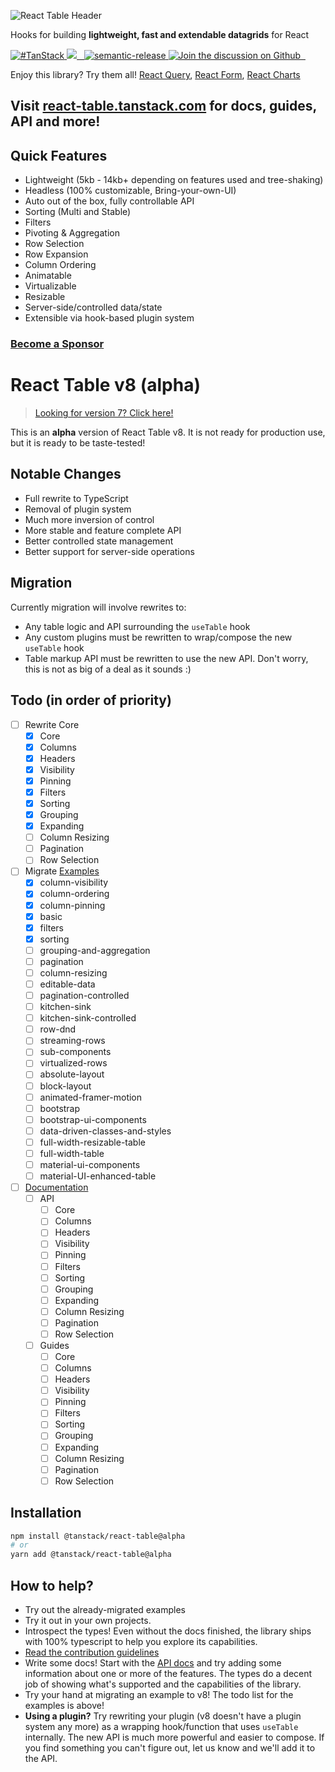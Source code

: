 ![React Table Header](https://github.com/tannerlinsley/react-table/raw/alpha/media/repo-dark.png)

Hooks for building **lightweight, fast and extendable datagrids** for React

<a href="https://twitter.com/intent/tweet?button_hashtag=TanStack" target="\_parent">
  <img alt="#TanStack" src="https://img.shields.io/twitter/url?color=%2308a0e9&label=%23TanStack&style=social&url=https%3A%2F%2Ftwitter.com%2Fintent%2Ftweet%3Fbutton_hashtag%3DTanStack" />
</a><a href="https://github.com/tannerlinsley/react-table/actions?table=workflow%3A%22react-table+tests%22">
<img src="https://github.com/tannerlinsley/react-table/workflows/react-table%20tests/badge.svg" />
</a><a href="https://npmjs.com/package/react-table" target="\_parent">
  <img alt="" src="https://img.shields.io/npm/dm/react-table.svg" />
</a><a href="https://bundlephobia.com/result?p=react-table@latest" target="\_parent">
  <img alt="" src="https://badgen.net/bundlephobia/minzip/react-table@latest" />
</a><a href="#badge">
    <img alt="semantic-release" src="https://img.shields.io/badge/%20%20%F0%9F%93%A6%F0%9F%9A%80-semantic--release-e10079.svg">
  </a><a href="https://github.com/tannerlinsley/react-table/discussions">
  <img alt="Join the discussion on Github" src="https://img.shields.io/badge/Github%20Discussions%20%26%20Support-Chat%20now!-blue" />
</a><a href="https://github.com/tannerlinsley/react-table" target="\_parent">
  <img alt="" src="https://img.shields.io/github/stars/tannerlinsley/react-table.svg?style=social&label=Star" />
</a><a href="https://twitter.com/tannerlinsley" target="\_parent">
  <img alt="" src="https://img.shields.io/twitter/follow/tannerlinsley.svg?style=social&label=Follow" />
</a>

Enjoy this library? Try them all! [React Query](https://github.com/tannerlinsley/react-query), [React Form](https://github.com/tannerlinsley/react-form), [React Charts](https://github.com/tannerlinsley/react-charts)

## Visit [react-table.tanstack.com](https://react-table.tanstack.com) for docs, guides, API and more!

## Quick Features

- Lightweight (5kb - 14kb+ depending on features used and tree-shaking)
- Headless (100% customizable, Bring-your-own-UI)
- Auto out of the box, fully controllable API
- Sorting (Multi and Stable)
- Filters
- Pivoting & Aggregation
- Row Selection
- Row Expansion
- Column Ordering
- Animatable
- Virtualizable
- Resizable
- Server-side/controlled data/state
- Extensible via hook-based plugin system

### [Become a Sponsor](https://github.com/sponsors/tannerlinsley/)

# React Table v8 (alpha)

> [Looking for version 7? Click here!](https://github.com/tanstack/react-table/tree/v7)

This is an **alpha** version of React Table v8. It is not ready for production use, but it is ready to be taste-tested!

## Notable Changes

- Full rewrite to TypeScript
- Removal of plugin system
- Much more inversion of control
- More stable and feature complete API
- Better controlled state management
- Better support for server-side operations

## Migration

Currently migration will involve rewrites to:

- Any table logic and API surrounding the `useTable` hook
- Any custom plugins must be rewritten to wrap/compose the new `useTable` hook
- Table markup API must be rewritten to use the new API. Don't worry, this is not as big of a deal as it sounds :)

## Todo (in order of priority)

- [ ] Rewrite Core
  - [x] Core
  - [x] Columns
  - [x] Headers
  - [x] Visibility
  - [x] Pinning
  - [x] Filters
  - [x] Sorting
  - [x] Grouping
  - [x] Expanding
  - [ ] Column Resizing
  - [ ] Pagination
  - [ ] Row Selection
- [ ] Migrate [Examples](https://github.com/tanstack/react-table/tree/alpha/examples)
  - [x] column-visibility
  - [x] column-ordering
  - [x] column-pinning
  - [x] basic
  - [x] filters
  - [x] sorting
  - [ ] grouping-and-aggregation
  - [ ] pagination
  - [ ] column-resizing
  - [ ] editable-data
  - [ ] pagination-controlled
  - [ ] kitchen-sink
  - [ ] kitchen-sink-controlled
  - [ ] row-dnd
  - [ ] streaming-rows
  - [ ] sub-components
  - [ ] virtualized-rows
  - [ ] absolute-layout
  - [ ] block-layout
  - [ ] animated-framer-motion
  - [ ] bootstrap
  - [ ] bootstrap-ui-components
  - [ ] data-driven-classes-and-styles
  - [ ] full-width-resizable-table
  - [ ] full-width-table
  - [ ] material-ui-components
  - [ ] material-UI-enhanced-table
- [ ] [Documentation](https://react-table-v8.tanstack.com/)
  - [ ] API
    - [ ] Core
    - [ ] Columns
    - [ ] Headers
    - [ ] Visibility
    - [ ] Pinning
    - [ ] Filters
    - [ ] Sorting
    - [ ] Grouping
    - [ ] Expanding
    - [ ] Column Resizing
    - [ ] Pagination
    - [ ] Row Selection
  - [ ] Guides
    - [ ] Core
    - [ ] Columns
    - [ ] Headers
    - [ ] Visibility
    - [ ] Pinning
    - [ ] Filters
    - [ ] Sorting
    - [ ] Grouping
    - [ ] Expanding
    - [ ] Column Resizing
    - [ ] Pagination
    - [ ] Row Selection

## Installation

```bash
npm install @tanstack/react-table@alpha
# or
yarn add @tanstack/react-table@alpha
```

## How to help?

- Try out the already-migrated examples
- Try it out in your own projects.
- Introspect the types! Even without the docs finished, the library ships with 100% typescript to help you explore its capabilities.
- [Read the contribution guidelines](https://gitub.com/tanstack/react-table/tree/alpha/CONTRIBUTING.md)
- Write some docs! Start with the [API docs](https://react-table-v8.tanstack.com/docs/api-reference) and try adding some information about one or more of the features. The types do a decent job of showing what's supported and the capabilities of the library.
- Try your hand at migrating an example to v8! The todo list for the examples is above!
- **Using a plugin?** Try rewriting your plugin (v8 doesn't have a plugin system any more) as a wrapping hook/function that uses `useTable` internally. The new API is much more powerful and easier to compose. If you find something you can't figure out, let us know and we'll add it to the API.

<!-- Force 2 -->
